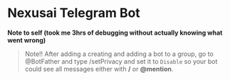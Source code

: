 # Nexusai Telegram Bot

**Note to self (took me 3hrs of debugging without actually knowing what went wrong)**

> Note!! After adding a creating and adding a bot to a group, go to @BotFather and type /setPrivacy and set it to `Disable` so your bot could see all messages either with **/** or **@mention**.
